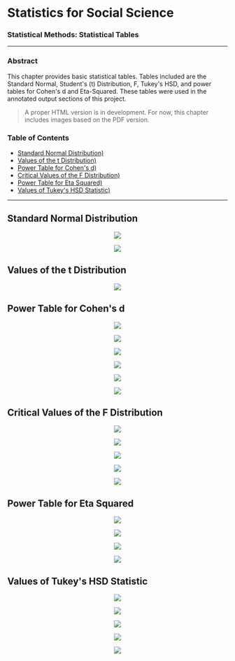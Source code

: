 # Statistics for Social Science

### Statistical Methods: Statistical Tables

---

### Abstract

This chapter provides basic statistical tables. Tables included are the Standard Normal, Student's (t) Distribution, F, Tukey's HSD, and power tables for Cohen's d and Eta-Squared. These tables were used in the annotated output sections of this project.

> A proper HTML version is in development. For now, this chapter includes images based on the PDF version.

### Table of Contents

- [Standard Normal Distribution)](#standard-normal-distribution)
- [Values of the t Distribution)](#values-of-the-t-distribution)
- [Power Table for Cohen's d)](#power-table-for-cohens-d)
- [Critical Values of the F Distribution)](#critical-values-of-the-f-distribution)
- [Power Table for Eta Squared)](#power-table-for-eta-squared)
- [Values of Tukey's HSD Statistic)](#values-of-tukeys-hsd-statistic)

---

## Standard Normal Distribution

<p align="center"><kbd><img src="page3.png"></kbd></p>
<p align="center"><kbd><img src="page4.png"></kbd></p>

## Values of the t Distribution

<p align="center"><kbd><img src="page5.png"></kbd></p>

## Power Table for Cohen's d

<p align="center"><kbd><img src="page6.png"></kbd></p>
<p align="center"><kbd><img src="page7.png"></kbd></p>
<p align="center"><kbd><img src="page8.png"></kbd></p>
<p align="center"><kbd><img src="page9.png"></kbd></p>
<p align="center"><kbd><img src="page10.png"></kbd></p>
<p align="center"><kbd><img src="page11.png"></kbd></p>

## Critical Values of the F Distribution

<p align="center"><kbd><img src="page12.png"></kbd></p>
<p align="center"><kbd><img src="page13.png"></kbd></p>
<p align="center"><kbd><img src="page14.png"></kbd></p>
<p align="center"><kbd><img src="page15.png"></kbd></p>
<p align="center"><kbd><img src="page16.png"></kbd></p>

## Power Table for Eta Squared

<p align="center"><kbd><img src="page17.png"></kbd></p>
<p align="center"><kbd><img src="page18.png"></kbd></p>
<p align="center"><kbd><img src="page19.png"></kbd></p>
<p align="center"><kbd><img src="page20.png"></kbd></p>

## Values of Tukey's HSD Statistic

<p align="center"><kbd><img src="page21.png"></kbd></p>
<p align="center"><kbd><img src="page22.png"></kbd></p>
<p align="center"><kbd><img src="page23.png"></kbd></p>
<p align="center"><kbd><img src="page24.png"></kbd></p>
<p align="center"><kbd><img src="page25.png"></kbd></p>
